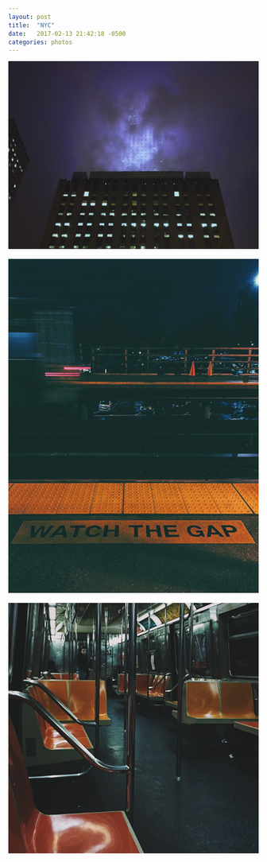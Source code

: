 ```yaml
---
layout: post
title:  "NYC"
date:   2017-02-13 21:42:18 -0500
categories: photos
---
```


![NYC Grit](/assets/images/albums/nyc-grit/5BDD065C-85B7-4FA4-B803-0618605819E9.jpg)
<br/><br/>
![NYC Grit](/assets/images/albums/nyc-grit/A170C861-A4B4-4EB3-AAFF-E851FAE3C831.jpg)
<br/><br/>
![NYC Grit](/assets/images/albums/nyc-grit/DBE3A2B3-0D91-4770-95DE-C0BC859C933B.jpg)
